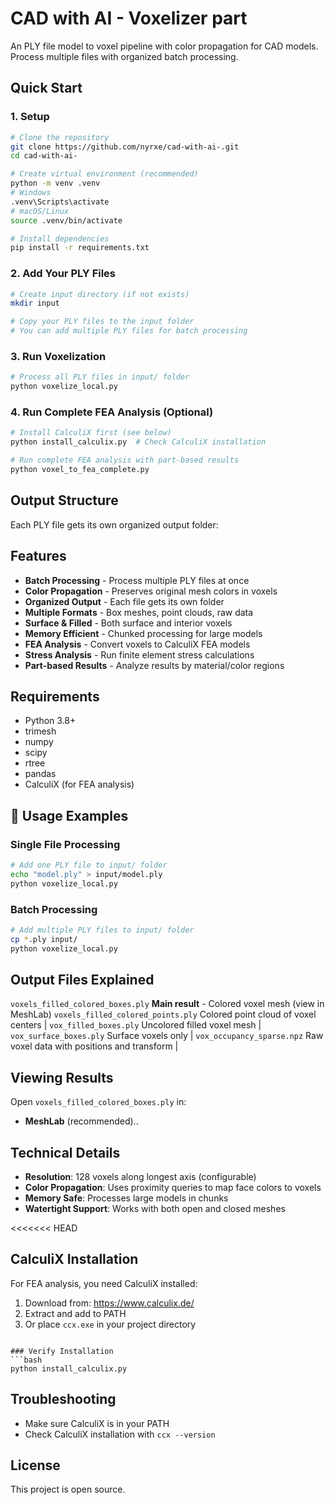 # CAD with AI - Voxelizer part

An PLY file model to voxel pipeline with color propagation for CAD models. Process multiple files with organized batch processing.

##  Quick Start

### 1. Setup
```bash
# Clone the repository
git clone https://github.com/nyrxe/cad-with-ai-.git
cd cad-with-ai-

# Create virtual environment (recommended)
python -m venv .venv
# Windows
.venv\Scripts\activate
# macOS/Linux
source .venv/bin/activate

# Install dependencies
pip install -r requirements.txt
```

### 2. Add Your PLY Files
```bash
# Create input directory (if not exists)
mkdir input

# Copy your PLY files to the input folder
# You can add multiple PLY files for batch processing
```

### 3. Run Voxelization
```bash
# Process all PLY files in input/ folder
python voxelize_local.py
```

### 4. Run Complete FEA Analysis (Optional)
```bash
# Install CalculiX first (see below)
python install_calculix.py  # Check CalculiX installation

# Run complete FEA analysis with part-based results
python voxel_to_fea_complete.py
```

##  Output Structure

Each PLY file gets its own organized output folder:

##  Features


- **Batch Processing** - Process multiple PLY files at once
- **Color Propagation** - Preserves original mesh colors in voxels
- **Organized Output** - Each file gets its own folder
- **Multiple Formats** - Box meshes, point clouds, raw data
- **Surface & Filled** - Both surface and interior voxels
- **Memory Efficient** - Chunked processing for large models
- **FEA Analysis** - Convert voxels to CalculiX FEA models
- **Stress Analysis** - Run finite element stress calculations
- **Part-based Results** - Analyze results by material/color regions


## Requirements

- Python 3.8+
- trimesh
- numpy
- scipy
- rtree
- pandas
- CalculiX (for FEA analysis)

## 🔧 Usage Examples

### Single File Processing
```bash
# Add one PLY file to input/ folder
echo "model.ply" > input/model.ply
python voxelize_local.py
```

### Batch Processing
```bash
# Add multiple PLY files to input/ folder
cp *.ply input/
python voxelize_local.py
```

##  Output Files Explained


`voxels_filled_colored_boxes.ply`  **Main result** - Colored voxel mesh (view in MeshLab) 
`voxels_filled_colored_points.ply`  Colored point cloud of voxel centers |
`vox_filled_boxes.ply`  Uncolored filled voxel mesh |
`vox_surface_boxes.ply` Surface voxels only |
`vox_occupancy_sparse.npz`  Raw voxel data with positions and transform |

## Viewing Results

Open `voxels_filled_colored_boxes.ply` in:
- **MeshLab** (recommended)..


##  Technical Details

- **Resolution**: 128 voxels along longest axis (configurable)
- **Color Propagation**: Uses proximity queries to map face colors to voxels
- **Memory Safe**: Processes large models in chunks
- **Watertight Support**: Works with both open and closed meshes

<<<<<<< HEAD
##  CalculiX Installation

For FEA analysis, you need CalculiX installed:

1. Download from: https://www.calculix.de/
2. Extract and add to PATH
3. Or place `ccx.exe` in your project directory

```

### Verify Installation
```bash
python install_calculix.py
```


##  Troubleshooting

- Make sure CalculiX is in your PATH
- Check CalculiX installation with `ccx --version`

## License


This project is open source.
